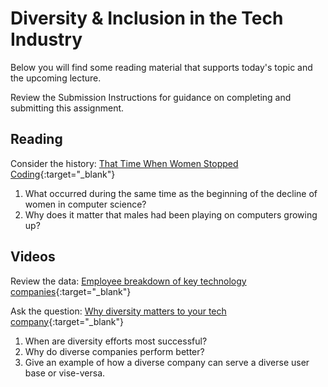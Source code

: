# Diversity & Inclusion in the Tech Industry

Below you will find some reading material that supports today's topic and the upcoming lecture.

Review the Submission Instructions for guidance on completing and submitting this assignment.

## Reading

Consider the history: [That Time When Women Stopped Coding](https://www.npr.org/sections/money/2014/10/21/357629765/when-women-stopped-coding){:target="_blank"}

  1. What occurred during the same time as the beginning of the decline of women in computer science?
  1. Why does it matter that males had been playing on computers growing up?

## Videos

Review the data: [Employee breakdown of key technology companies](https://informationisbeautiful.net/visualizations/diversity-in-tech/){:target="_blank"}

Ask the question: [Why diversity matters to your tech company](https://www.usatoday.com/story/tech/columnist/2015/07/21/why-diversity-matters-your-tech-company/30419871/){:target="_blank"}

  1. When are diversity efforts most successful?
  1. Why do diverse companies perform better?
  1. Give an example of how a diverse company can serve a diverse user base or vise-versa.
